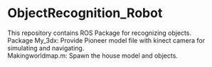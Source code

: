 # ObjectRecognition_Robot

This repository contains ROS Package for recognizing objects.<br> 
Package My_3dx: Provide Pioneer model file with kinect camera for simulating and navigating.<br>
Makingworldmap.m: Spawn the house model and objects.<br>


